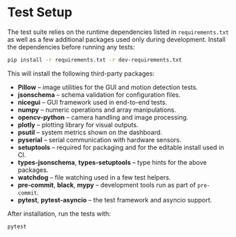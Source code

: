 # Test Setup

The test suite relies on the runtime dependencies listed in `requirements.txt` as well as a few additional packages used only during development. Install the dependencies before running any tests:

```bash
pip install -r requirements.txt -r dev-requirements.txt
```

This will install the following third-party packages:

- **Pillow** – image utilities for the GUI and motion detection tests.
- **jsonschema** – schema validation for configuration files.
- **nicegui** – GUI framework used in end-to-end tests.
- **numpy** – numeric operations and array manipulations.
- **opencv-python** – camera handling and image processing.
- **plotly** – plotting library for visual outputs.
- **psutil** – system metrics shown on the dashboard.
- **pyserial** – serial communication with hardware sensors.
- **setuptools** – required for packaging and for the editable install used in CI.
- **types-jsonschema**, **types-setuptools** – type hints for the above packages.
- **watchdog** – file watching used in a few test helpers.
- **pre-commit**, **black**, **mypy** – development tools run as part of `pre-commit`.
- **pytest**, **pytest-asyncio** – the test framework and asyncio support.

After installation, run the tests with:

```bash
pytest
```


